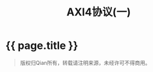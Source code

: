 ﻿---
layout: post
title: AXI4协议(一)
category: Bus Protocols
---

# {{ page.title }}
> 版权归Qian所有，转载请注明来源，未经许可不得商用。
